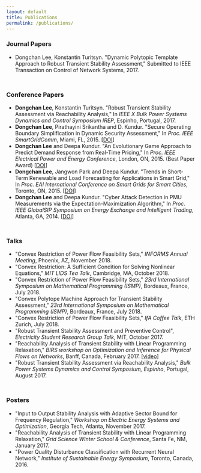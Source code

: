 ```yaml
---
layout: default
title: Publications
permalink: /publications/
---
```


### **Journal Papers**
- Dongchan Lee, Konstantin Turitsyn. "Dynamic Polytopic Template Approach to Robust Transient Stability Assessment," Submitted to IEEE Transaction on Control of Network Systems, 2017.

<hr style="height:10px; visibility:hidden;" />

### **Conference Papers**
- **Dongchan Lee**, Konstantin Turitsyn. "Robust Transient Stability Assessment via Reachability Analysis," In *IEEE X Bulk Power Systems Dynamics and Control Symposium IREP*, Espinho, Portugal, 2017.
- **Dongchan Lee**, Pirathayini Srikantha and D. Kundur. "Secure Operating Boundary Simplification in Dynamic Security Assessment," In *Proc. IEEE SmartGridComm*, Miami, FL, 2015. [[DOI](https://ieeexplore.ieee.org/abstract/document/7436280)]
- **Dongchan Lee** and Deepa Kundur. "An Evolutionary Game Approach to Predict Demand Response from Real-Time Pricing," In *Proc. IEEE Electrical Power and Energy Conference*, London, ON, 2015. (Best Paper Award) [[DOI](https://ieeexplore.ieee.org/abstract/document/7379949)]
- **Dongchan Lee**, Jangwon Park and Deepa Kundur. "Trends in Short-Term Renewable and Load Forecasting for Applications in Smart Grid," In *Proc. EAI International Conference on Smart Grids for Smart Cities*, Toronto, ON, 2015. [[DOI](https://link.springer.com/chapter/10.1007/978-3-319-33681-7_24)]
- **Dongchan Lee** and Deepa Kundur. "Cyber Attack Detection in PMU Measurements via the Expectation-Maximization Algorithm," In *Proc. IEEE GlobalSIP Symposium on Energy Exchange and Intelligent Trading*, Atlanta, GA, 2014. [[DOI](https://ieeexplore.ieee.org/document/7032111?tp=&arnumber=7032111&url=http:%2F%2Fieeexplore.ieee.org%2Fxpls%2Fabs_all.jsp%3Farnumber%3D7032111)]

<hr style="height:10px; visibility:hidden;" />

### **Talks**
- "Convex Restriction of Power Flow Feasibility Sets," *INFORMS Annual Meeting*, Phoenix, AZ, November 2018.
- "Convex Restriction: A Sufficient Condition for Solving Nonlinear Equations," *MIT LIDS Tea Talk*, Cambridge, MA, October 2018.
- "Convex Restriction of Power Flow Feasibility Sets," *23rd International Symposium on Mathematical Programming (ISMP)*, Bordeaux, France, July 2018.
- "Convex Polytope Machine Approach for Transient Stability Assessment," *23rd International Symposium on Mathematical Programming (ISMP)*, Bordeaux, France, July 2018.
- "Convex Restriction of Power Flow Feasibility Sets," *IfA Coffee Talk*, ETH Zurich, July 2018.
- "Robust Transient Stability Assessment and Preventive Control", *Electricity Student Research Group Talk*, MIT, October 2017.
- "Reachability Analysis of Transient Stability with Linear Programming Relaxation," *BIRS workshop on Optimization and Inference for Physical Flows on Networks*, Banff, Canada, February 2017. [[video](http://www.birs.ca/events/2017/5-day-workshops/17w5165/videos/watch/201703061724-Lee.html)]
- "Robust Transient Stability Assessment via Reachability Analysis," *Bulk Power Systems Dynamics and Control Symposium, Espinho*, Portugal, August 2017.


<hr style="height:10px; visibility:hidden;" />

### **Posters**
- "Input to Output Stability Analysis with Adaptive Sector Bound for Frequency Regulation," *Workshop on Electric Energy Systems and Optimization*, Georgia Tech, Atlanta, November 2017.
- "Reachability Analysis of Transient Stability with Linear Programming Relaxation," *Grid Science Winter School & Conference*, Santa Fe, NM, January 2017.
- "Power Quality Disturbance Classification with Recurrent Neural Network," *Institute of Sustainable Energy Symposium*, Toronto, Canada, 2016.
